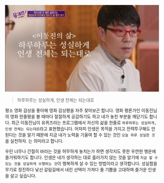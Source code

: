 <img src="/img/about.jpeg">

> 하루하루는 성실하게, 인생 전체는 되는대로

평소 영화 감상을 좋아해 영화 감상평을 자주 찾아보곤 합니다. 영화 평론가인 이동진님의 영화 한줄평을 볼 때마다 절절하게 공감하기도 하고 내가 놓친 부분을 깨닫기도 합니다. 최근 이동진님이 유퀴즈라는 프로그램에서 자신의 삶을 한줄로 `하루하루는 성실하게, 인생 전체는 되는대로`라고 표현했습니다. 어차피 인생은 목적을 가지고 전력투구해도 안된다는 것을 알기 때문에 지금 내가 노력을 기울여 할 수 있는 것인 `오늘 하루 성실한 것`을 실천하자. 는 의미라고 합니다. 

우린 너무나 간절히 바라는 것을 허무하게 놓치는가 하면 생각지도 못한 우연한 행운에 즐거워하기도 합니다. 인생은 내가 생각하는 대로 흘러가지 않는 것을 알기에 `지금 할 수 있는 것을 성실하게 수행하는 것`이 행복하게 살 수 있는 방법이라고 생각합니다. 성실함을 무기로 정진하다 낯선 갈림길에서 내린 선택이 가져다 줄 기쁨을 고대하며 즐거운 인생을 살고 싶습니다. 